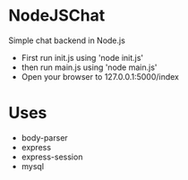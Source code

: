 # NodeJSChat

Simple chat backend in Node.js
- First run init.js using 'node init.js'
- then run main.js using 'node main.js'
- Open your browser to 127.0.0.1:5000/index

# Uses
- body-parser
- express
- express-session
- mysql


